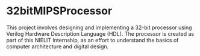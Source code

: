 # 32bitMIPSProcessor
This project involves designing and implementing a 32-bit processor using Verilog Hardware Description Language (HDL). The processor is created as part of this NIELIT Internship, as an effort to understand the basics of computer architecture and digital design. 
